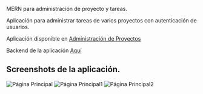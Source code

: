 MERN para administración de proyecto y tareas.

Aplicación para administrar tareas de varios proyectos con autenticación de usuarios.

Aplicación disponible en [Administración de Proyectos](https://admintareaproyectos.netlify.app/)

Backend de la aplicación [Aquí](https://github.com/systems-apatrick/admin_proyect_task_BackEnd)

## Screenshots de la aplicación.

![Página Principal](/screenshot/imagen1.png)
![Página Principal1](/screenshot/imagen2.png)
![Página Principal2](/screenshot/imagen3.png)
